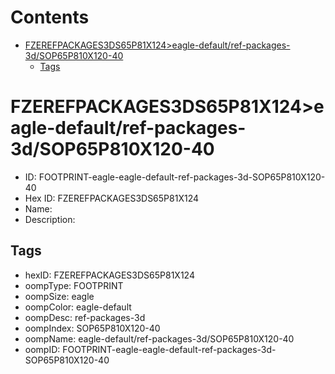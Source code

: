 



Contents
========

* [FZEREFPACKAGES3DS65P81X124>eagle-default/ref-packages-3d/SOP65P810X120-40](#fzerefpackages3ds65p81x124eagle-defaultref-packages-3dsop65p810x120-40)
	* [Tags](#tags)

# FZEREFPACKAGES3DS65P81X124>eagle-default/ref-packages-3d/SOP65P810X120-40

- ID: FOOTPRINT-eagle-eagle-default-ref-packages-3d-SOP65P810X120-40
- Hex ID: FZEREFPACKAGES3DS65P81X124
- Name: 
- Description: 

## Tags

- hexID: FZEREFPACKAGES3DS65P81X124
- oompType: FOOTPRINT
- oompSize: eagle
- oompColor: eagle-default
- oompDesc: ref-packages-3d
- oompIndex: SOP65P810X120-40
- oompName: eagle-default/ref-packages-3d/SOP65P810X120-40
- oompID: FOOTPRINT-eagle-eagle-default-ref-packages-3d-SOP65P810X120-40

